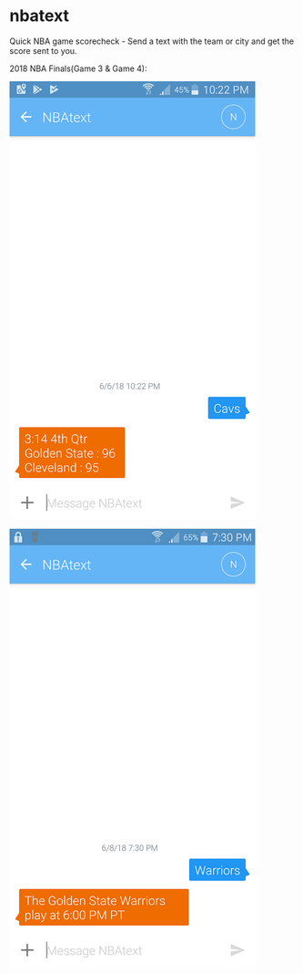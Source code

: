 # nbatext
Quick NBA game scorecheck - Send a text with the team or city and get the score sent to you.  

2018 NBA Finals(Game 3 & Game 4):

![Image of NBAtext1](https://github.com/ImAJason/nbatext/blob/master/NBAText1_resized.png)

![Image of NBAtext2](https://github.com/ImAJason/nbatext/blob/master/NBAText2_resize.png) 

